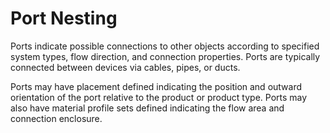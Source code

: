 Port Nesting
============

Ports indicate possible connections to other objects according to specified system types, flow direction, and connection properties. Ports are typically connected between devices via cables, pipes, or ducts.

Ports may have placement defined indicating the position and outward orientation of the port relative to the product or product type. Ports may also have material profile sets defined indicating the flow area and connection enclosure.
